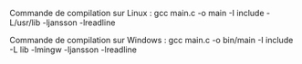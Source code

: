 Commande de compilation sur Linux :
gcc main.c -o main -I include -L/usr/lib -ljansson -lreadline

Commande de compilation sur Windows :
gcc main.c -o bin/main -I include -L lib -lmingw -ljansson -lreadline